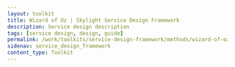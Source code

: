 ```yaml
---
layout: toolkit
title: Wizard of Oz | Skylight Service Design Framework
description: Service design description
tags: [service design, design, guide]
permalink: /work/toolkits/service-design-framework/methods/wizard-of-oz/
sidenav: service_design_framework
content_type: Toolkit
---
```


